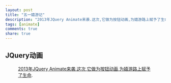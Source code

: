 ```yaml
---
layout: post
title: "五一嬉游记"
description: "2013年JQuery Animate来袭.这次,它做为按钮动画,为嬉游路上赋予了生命"
tags: [animate]
comments: true
share: true
---
```


## JQuery动画
<figure>
    <a href="http://www.wanggou.com/promote/2013/xiyou.shtml"><img src="{{ site.url }}/img/xiyouji.jpg" alt=""></a>
    <figcaption><a href="http://www.wanggou.com/promote/2013/xiyou.shtml" title="2013年JQuery Animate来袭.这次,它做为按钮动画,为嬉游路上赋予了生命">2013年JQuery Animate来袭.这次,它做为按钮动画,为嬉游路上赋予了生命</a>.</figcaption>
</figure>

